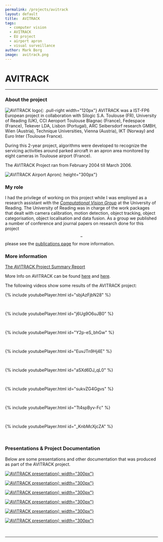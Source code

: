 ```yaml
---
permalink: /projects/avitrack
layout: default
title:  AVITRACK
tags:   
  - computer vision
  - AVITRACK
  - EU project
  - airport apron
  - visual surveillance
author: Mark Borg
image:  avitrack.png
---
```


# AVITRACK
------------------


### About the project

![AVITRACK logo](/img/projects/avitrack-logo.png){: .pull-right width="120px"}
AVITRACK was a IST-FP6 European project in collaboration with Silogic S.A. Toulouse (FR), University of Reading (UK), CCI Aeroport Toulouse Blagnac (France), Fedespace (France), Tekever LDA, Lisbon (Portugal), ARC Seibersdorf research GMBH, Wien (Austria), Technique Universities, Vienna (Austria), IKT (Norway) and Euro Inter (Toulouse France). 

During this 2-year project, algorithms were developed to recognize the servicing activities around parked aircraft in an apron area monitored by eight cameras in Toulouse airport (France).

The AVITRACK Project ran from February 2004 till March 2006.

![AVITRACK Airport Apron](/img/projects/avitrack-airport.png){: height="300px"}


### My role

I had the privilege of working on this project while I was employed as a research assistant with the [*Computational Vision Group*](http://www.cvg.reading.ac.uk/) at the University of Reading. The University of Reading was in charge of the work packages that dealt with camera calibration, motion detection, object tracking, object categorisation, object localisation and data fusion. As a group we published a number of conference and journal papers on research done for this project $$-$$ please see the [publications page](/publications/) for more information.


### More information

[The AVITRACK Project Summary Report](http://cordis.europa.eu/result/rcn/47571_en.html)

More Info on AVITRACK can be found [here](http://www-sop.inria.fr/members/Francois.Bremond/topicsText/avitrackProject.html) and [here](http://www.cvg.reading.ac.uk/projects/avitrack/index.html).


The following videos show some results of the AVITRACK project:

{% include youtubePlayer.html id="sbjAzFjbN28" %}

&nbsp;

{% include youtubePlayer.html id="j6Ug9O6uJB0" %}

&nbsp;

{% include youtubePlayer.html id="Y2p-eS_bhGw" %}

&nbsp;

{% include youtubePlayer.html id="EuvJTn9Hj4E" %}

&nbsp;

{% include youtubePlayer.html id="aSXd6DJ_qL0" %}

&nbsp;

{% include youtubePlayer.html id="sukvZG4Ggvs" %}

&nbsp;

{% include youtubePlayer.html id="Tt4spByv-Fc" %}

&nbsp;

{% include youtubePlayer.html id="_KnbMcXjcZA" %}

&nbsp;

### Presentations & Project Documentation

Below are some presentations and other documentation that was produced as part of the AVITRACK project.

[![AVITRACK presentation](/img/projects/avitrack-talk.png){: width="300px"}](/assets/avitrack_talk.pdf)

[![AVITRACK presentation](/img/projects/avitrack-md-report.png){: width="300px"}](/assets/AVI_D3.1_Motion_Detection-V1-draft2.pdf)

[![AVITRACK presentation](/img/projects/avitrack-trk-report.png){: width="300px"}](/assets/IN_AVI_2_Tracking_Report_011.draft2.pdf)

[![AVITRACK presentation](/img/projects/avitrack-cl-report.png){: width="300px"}](/assets/AVI_D3.3-Object_Categorisation_V1.pdf)

[![AVITRACK presentation](/img/projects/avitrack-df-report.png){: width="300px"}](/assets/IN_AVI_2_data_fusion_report_014.pdf)

[![AVITRACK presentation](/img/projects/avitrack-ctrk-report.png){: width="300px"}](/assets/AVI_D3.6-A-Complex_Scene_Tracking_Report_V1-draft.pdf)

&nbsp;

------


